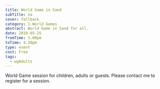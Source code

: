```yaml
---
title: World Game in Sand
subTitle: na
cover: fallback
category: 1.World Games
abstract: World Game in Sand for all.
date: 2018-05-25
fromTime: 3.00pm
toTime: 4.30pm
type: event
cost: Free
tags:
  - wgAdults
---
```


World Game session for children, adults or guests. Please contact me to register for a session.

